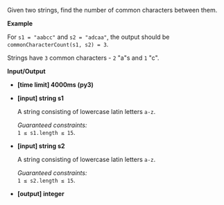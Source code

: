 <div class="markdown"><p>Given two strings, find the number of common characters between them.</p>
<p><strong>Example</strong></p>
<p>For <code>s1 = "aabcc"</code> and <code>s2 = "adcaa"</code>, the output should be<br>
<code>commonCharacterCount(s1, s2) = 3</code>.</p>
<p>Strings have <code>3</code> common characters - <code>2</code> "a"s and <code>1</code> "c".</p>
<p><strong>Input/Output</strong></p>
<ul>
<li><strong>[time limit] 4000ms (py3)</strong></li>
</ul>
<ul>
<li>
<p><strong>[input] string s1</strong></p>
<p>A string consisting of lowercase latin letters <code>a-z</code>.</p>
<p><em>Guaranteed constraints:</em><br>
<code>1 ≤ s1.length ≤ 15</code>.</p>
</li>
<li>
<p><strong>[input] string s2</strong></p>
<p>A string consisting of lowercase latin letters <code>a-z</code>.</p>
<p><em>Guaranteed constraints:</em><br>
<code>1 ≤ s2.length ≤ 15</code>.</p>
</li>
<li>
<p><strong>[output] integer</strong></p>
</li>
</ul>
</div>
